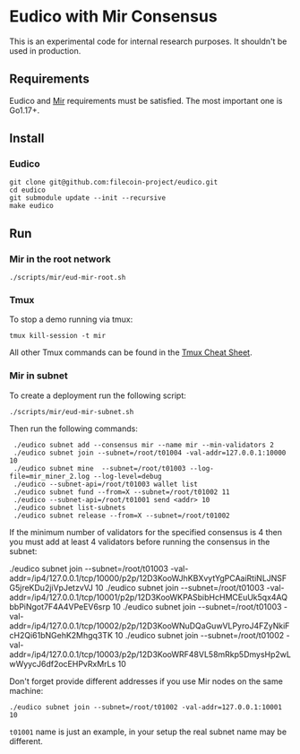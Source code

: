 # Eudico with Mir Consensus

This is an experimental code for internal research purposes. It shouldn't be used in production.

## Requirements
Eudico and [Mir](https://github.com/filecoin-project/mir) requirements must be satisfied.
The most important one is Go1.17+.

## Install

### Eudico
```
git clone git@github.com:filecoin-project/eudico.git
cd eudico
git submodule update --init --recursive
make eudico
```

## Run


### Mir in the root network
```
./scripts/mir/eud-mir-root.sh

```

### Tmux

To stop a demo running via tmux:
```
tmux kill-session -t mir
```

All other Tmux commands can be found in the [Tmux Cheat Sheet](https://tmuxcheatsheet.com/).

### Mir in subnet

To create a deployment run the following script:
```
./scripts/mir/eud-mir-subnet.sh
```

Then run the following commands:
```
 ./eudico subnet add --consensus mir --name mir --min-validators 2
 ./eudico subnet join --subnet=/root/t01004 -val-addr=127.0.0.1:10000 10 
 ./eudico subnet mine  --subnet=/root/t01003 --log-file=mir_miner_2.log --log-level=debug
 ./eudico --subnet-api=/root/t01003 wallet list
 ./eudico subnet fund --from=X --subnet=/root/t01002 11
 ./eudico --subnet-api=/root/t01001 send <addr> 10
 ./eudico subnet list-subnets
 ./eudico subnet release --from=X --subnet=/root/t01002
```

If the minimum number of validators for the specified consensus is 4
then you must add at least 4 validators before running the consensus in the subnet:

./eudico subnet join --subnet=/root/t01003 -val-addr=/ip4/127.0.0.1/tcp/10000/p2p/12D3KooWJhKBXvytYgPCAaiRtiNLJNSFG5jreKDu2jiVpJetzvVJ 10
./eudico subnet join --subnet=/root/t01003 -val-addr=/ip4/127.0.0.1/tcp/10001/p2p/12D3KooWKPASbibHcHMCEuUk5qx4AQbbPiNgot7F4A4VPeEV6srp 10
./eudico subnet join --subnet=/root/t01003 -val-addr=/ip4/127.0.0.1/tcp/10002/p2p/12D3KooWNuDQaGuwVLPyroJ4FZyNkiFcH2Qi61bNGehK2Mhgq3TK 10
./eudico subnet join --subnet=/root/t01002 -val-addr=/ip4/127.0.0.1/tcp/10003/p2p/12D3KooWRF48VL58mRkp5DmysHp2wLwWyycJ6df2ocEHPvRxMrLs 10


Don't forget provide different addresses if you use Mir nodes on the same machine: 
```
./eudico subnet join --subnet=/root/t01002 -val-addr=127.0.0.1:10001 10 
```

`t01001` name is just an example, in your setup the real subnet name may be different.
